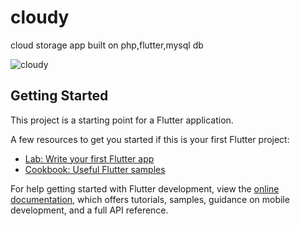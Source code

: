 # cloudy

cloud storage app built on php,flutter,mysql db



![cloudy](https://github.com/omar-alsayed/flutter_cloud_storage/assets/150298434/d6fcd36f-0779-4dd7-8c00-88615f258fd3)

## Getting Started

This project is a starting point for a Flutter application.

A few resources to get you started if this is your first Flutter project:

- [Lab: Write your first Flutter app](https://docs.flutter.dev/get-started/codelab)
- [Cookbook: Useful Flutter samples](https://docs.flutter.dev/cookbook)

For help getting started with Flutter development, view the
[online documentation](https://docs.flutter.dev/), which offers tutorials,
samples, guidance on mobile development, and a full API reference.
